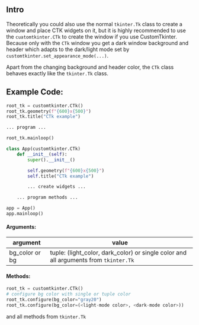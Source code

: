 ## Intro

Theoretically you could also use the normal `tkinter.Tk` class to create a window and place CTK widgets on it,
but it is highly recommended to use the `cuatomtkinter.CTk` to create the window if you use CustomTkinter.
Because only with the `CTk` window you get a dark window background and header which adapts to the dark/light mode
set by `customtkinter.set_appearance_mode(...)`.

Apart from the changing background and header color, the `CTk` class behaves exactly like the `tkinter.Tk` class.

## Example Code:

```python
root_tk = customtkinter.CTk()
root_tk.geometry(f"{600}x{500}")
root_tk.title("CTk example")

... program ...

root_tk.mainloop()
```


```python
class App(customtkinter.CTk)
    def __init__(self):
        super().__init__()

        self.geometry(f"{600}x{500}")
        self.title("CTk example")

        ... create widgets ...

    ... program methods ...

app = App()
app.mainloop()
```

#### Arguments:

argument | value
--- | ---
bg_color or bg | tuple: (light_color, dark_color) or single color and all arguments from `tkinter.Tk`

#### Methods:

```python
root_tk = customtkinter.CTk()
# configure bg color with single or tuple color
root_tk.configure(bg_color="gray20")
root_tk.configure(bg_color=(<light-mode color>, <dark-mode color>))
```
and all methods from `tkinter.Tk`